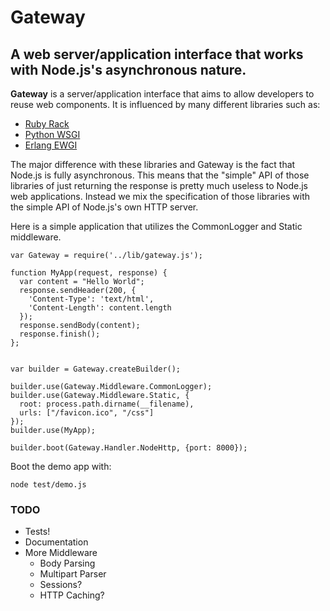 Gateway
=======

## A web server/application interface that works with Node.js's asynchronous nature. 

**Gateway** is a server/application interface that aims to allow developers to
reuse web components. It is influenced by many different libraries such as:

* [Ruby Rack](http://rack.rubyforge.org/)
* [Python WSGI](http://www.wsgi.org/wsgi/)
* [Erlang EWGI](http://code.google.com/p/ewgi/)

The major difference with these libraries and Gateway is the fact that Node.js
is fully asynchronous. This means that the "simple" API of those libraries of just
returning the response is pretty much useless to Node.js web applications. Instead
we mix the specification of those libraries with the simple API of Node.js's own
HTTP server.

Here is a simple application that utilizes the CommonLogger and Static middleware.

    var Gateway = require('../lib/gateway.js');

    function MyApp(request, response) {
      var content = "Hello World";
      response.sendHeader(200, {
        'Content-Type': 'text/html',
        'Content-Length': content.length
      });
      response.sendBody(content);
      response.finish();
    };

    
    var builder = Gateway.createBuilder();
    
    builder.use(Gateway.Middleware.CommonLogger);
    builder.use(Gateway.Middleware.Static, {
      root: process.path.dirname(__filename),
      urls: ["/favicon.ico", "/css"]
    });
    builder.use(MyApp);

    builder.boot(Gateway.Handler.NodeHttp, {port: 8000});

Boot the demo app with:

    node test/demo.js

### TODO

* Tests!
* Documentation
* More Middleware
  * Body Parsing
  * Multipart Parser
  * Sessions?
  * HTTP Caching?
